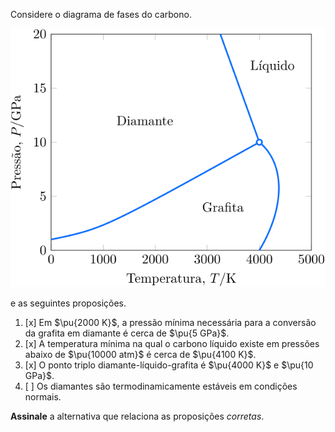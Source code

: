 Considere o diagrama de fases do carbono.

![Figura do problema 2C08.](2C08-1P.svg)

e as seguintes proposições.

1. [x] Em $\pu{2000 K}$, a pressão mínima necessária para a conversão da grafita em diamante é cerca de $\pu{5 GPa}$.
2. [x] A temperatura mínima na qual o carbono líquido existe em pressões abaixo de $\pu{10000 atm}$ é cerca de $\pu{4100 K}$.
3. [x] O ponto triplo diamante-líquido-grafita é $\pu{4000 K}$ e $\pu{10 GPa}$.
4. [ ] Os diamantes são termodinamicamente estáveis em condições normais.

**Assinale** a alternativa que relaciona as proposições *corretas*.
